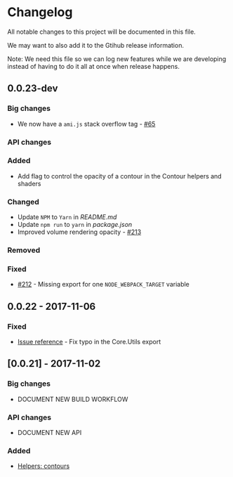 # Changelog
All notable changes to this project will be documented in this file.

We may want to also add it to the Gtihub release information.

Note: We need this file so we can log new features while we are developing instead of having to do it all at once when release happens.

## 0.0.23-dev

### Big changes
- We now have a `ami.js` stack overflow tag - [#65](https://github.com/FNNDSC/ami/issues/65)

### API changes

### Added
- Add flag to control the opacity of a contour in the Contour helpers and shaders

### Changed
- Update `NPM` to `Yarn` in *README.md*
- Update `npm run` to `yarn` in *package.json*
- Improved volume rendering opacity - [#213](https://github.com/FNNDSC/ami/pull/213)

### Removed

### Fixed
- [#212](https://github.com/FNNDSC/ami/issue/212) - Missing export for one `NODE_WEBPACK_TARGET` variable

## 0.0.22 - 2017-11-06
### Fixed
- [Issue reference]() - Fix typo in the Core.Utils export

## [0.0.21] - 2017-11-02
### Big changes
- DOCUMENT NEW BUILD WORKFLOW
### API changes
- DOCUMENT NEW API
### Added
- [Helpers: contours](https://github.com/FNNDSC/ami/blob/dev/src/helpers/helpers.contour.js)
